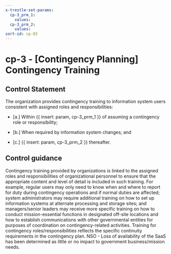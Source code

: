 ```yaml
---
x-trestle-set-params:
  cp-3_prm_1:
    values:
  cp-3_prm_2:
    values:
sort-id: cp-03
---
```


# cp-3 - \[Contingency Planning\] Contingency Training

## Control Statement

The organization provides contingency training to information system users consistent with assigned roles and responsibilities:

- \[a.\] Within {{ insert: param, cp-3_prm_1 }} of assuming a contingency role or responsibility;

- \[b.\] When required by information system changes; and

- \[c.\] {{ insert: param, cp-3_prm_2 }} thereafter.

## Control guidance

Contingency training provided by organizations is linked to the assigned roles and responsibilities of organizational personnel to ensure that the appropriate content and level of detail is included in such training. For example, regular users may only need to know when and where to report for duty during contingency operations and if normal duties are affected; system administrators may require additional training on how to set up information systems at alternate processing and storage sites; and managers/senior leaders may receive more specific training on how to conduct mission-essential functions in designated off-site locations and how to establish communications with other governmental entities for purposes of coordination on contingency-related activities. Training for contingency roles/responsibilities reflects the specific continuity requirements in the contingency plan.
NSO - Loss of availability of the SaaS has been determined as little or no impact to government business/mission needs.
